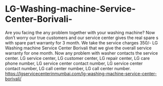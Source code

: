 # LG-Washing-machine-Service-Center-Borivali-
Are you facing the any problem together with your washing machine? Now don’t worry our true customers and our service center gives the real spare s with spare part warranty for 3 month. We take the service charges 350/- LG Washing machine Service Center Borivali that we give the overall service warranty for one month. Now any problem with washer contacts the service center. LG service center, LG customer center, LG repair center, LG care phone number, LG service center contact number, LG service center contact number, LG call center number, LG call center number. https://lgservicecenterinmumbai.com/lg-washing-machine-service-center-borivali/
